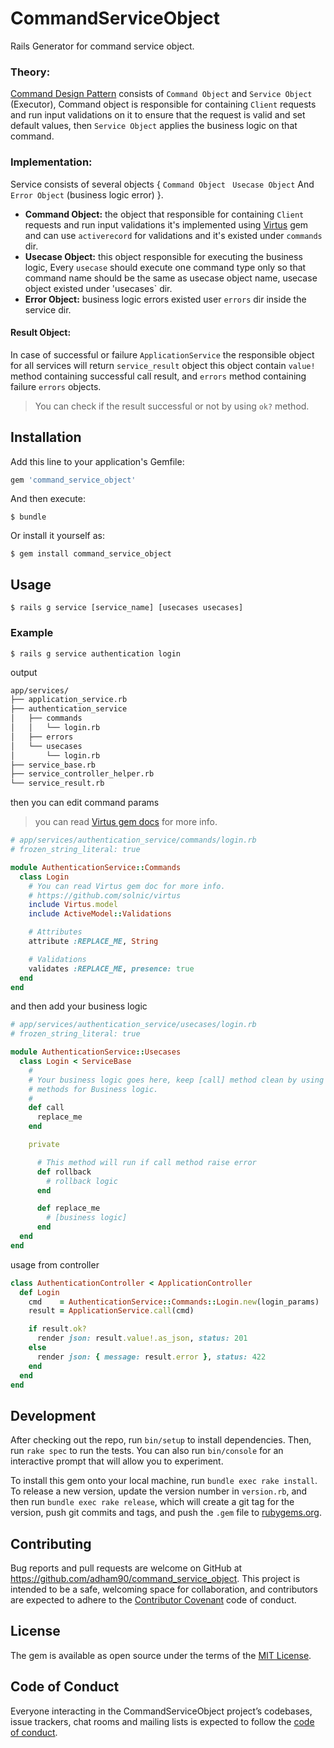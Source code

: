 # CommandServiceObject

Rails Generator for command service object.

### Theory:
[Command Design Pattern](https://en.wikipedia.org/wiki/Command_pattern) consists of `Command Object` and `Service Object` (Executor), Command object is responsible for containing `Client` requests and run input validations on it to ensure that the request is valid and set default values, then `Service Object` applies the business logic on that command.

### Implementation:
Service consists of several objects { `Command Object` ` Usecase Object`   And `Error Object` (business logic error) }.

- **Command Object:** the object that responsible for containing `Client` requests and run input validations it's implemented using [Virtus](https://github.com/solnic/virtus) gem and can use `activerecord` for validations and it's existed under `commands` dir.
- **Usecase Object:** this object responsible for executing the business logic, Every `usecase` should execute one command type only so that command name should be the same as usecase object name, usecase object existed under 'usecases` dir.
- **Error Object:** business logic errors existed user `errors` dir inside the service dir.

#### Result Object:
In case of  successful or failure `ApplicationService` the responsible object for all services will return `service_result` object this object contain `value!` method  containing successful call result, and `errors` method containing failure `errors` objects.

> You can check if the result successful or not by using `ok?` method. 


## Installation

Add this line to your application's Gemfile:

```ruby
gem 'command_service_object'
```

And then execute:

    $ bundle

Or install it yourself as:

    $ gem install command_service_object

## Usage

    $ rails g service [service_name] [usecases usecases]
### Example

    $ rails g service authentication login
output

```bash
app/services/
├── application_service.rb
├── authentication_service
│   ├── commands
│   │   └── login.rb
│   ├── errors
│   └── usecases
│       └── login.rb
├── service_base.rb
├── service_controller_helper.rb
└── service_result.rb
```
then you can edit command params
> you can read [Virtus gem docs](https://github.com/solnic/virtus) for more info. 
```ruby
# app/services/authentication_service/commands/login.rb
# frozen_string_literal: true

module AuthenticationService::Commands
  class Login
    # You can read Virtus gem doc for more info.
    # https://github.com/solnic/virtus
    include Virtus.model
    include ActiveModel::Validations

    # Attributes
    attribute :REPLACE_ME, String

    # Validations
    validates :REPLACE_ME, presence: true
  end
end
```
and then add your business logic
```ruby
# app/services/authentication_service/usecases/login.rb
# frozen_string_literal: true

module AuthenticationService::Usecases
  class Login < ServiceBase
    #
    # Your business logic goes here, keep [call] method clean by using private
    # methods for Business logic.
    #
    def call
      replace_me
    end

    private

      # This method will run if call method raise error
      def rollback
        # rollback logic
      end

      def replace_me
        # [business logic]
      end
  end
end
```

usage from controller
```ruby
class AuthenticationController < ApplicationController
  def Login
    cmd    = AuthenticationService::Commands::Login.new(login_params)
    result = ApplicationService.call(cmd)

    if result.ok?
      render json: result.value!.as_json, status: 201
    else
      render json: { message: result.error }, status: 422
    end
  end
end
```

## Development

After checking out the repo, run `bin/setup` to install dependencies. Then, run `rake spec` to run the tests. You can also run `bin/console` for an interactive prompt that will allow you to experiment.

To install this gem onto your local machine, run `bundle exec rake install`. To release a new version, update the version number in `version.rb`, and then run `bundle exec rake release`, which will create a git tag for the version, push git commits and tags, and push the `.gem` file to [rubygems.org](https://rubygems.org).

## Contributing

Bug reports and pull requests are welcome on GitHub at https://github.com/adham90/command_service_object. This project is intended to be a safe, welcoming space for collaboration, and contributors are expected to adhere to the [Contributor Covenant](http://contributor-covenant.org) code of conduct.

## License

The gem is available as open source under the terms of the [MIT License](https://opensource.org/licenses/MIT).

## Code of Conduct

Everyone interacting in the CommandServiceObject project’s codebases, issue trackers, chat rooms and mailing lists is expected to follow the [code of conduct](https://github.com/adham90/command_service_object/blob/master/CODE_OF_CONDUCT.md).

